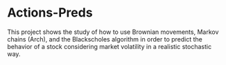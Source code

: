 # Actions-Preds
This project shows the study of how to use Brownian movements, Markov chains (Arch), and the Blackscholes algorithm in order to predict the behavior of a stock considering market volatility in a realistic stochastic way.
